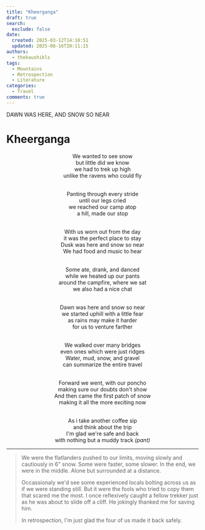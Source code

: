 ```yaml
---
title: "Kheerganga"
draft: true
search:
  exclude: false
date:
  created: 2025-03-12T14:18:51
  updated: 2025-08-16T20:11:15
authors:
  - thekaushikls
tags:
  - Mountains
  - Retrospection
  - Literature
categories:
  - Travel
comments: true
---
```


DAWN WAS HERE, AND SNOW SO NEAR
<!-- more -->
# Kheerganga

<center>
We wanted to see snow
<br>but little did we know
<br>we had to trek up high
<br>unlike the ravens who could fly

<br>Panting through every stride
<br>until our legs cried
<br>we reached our camp atop
<br>a hill, made our stop

<br>With us worn out from the day
<br>it was the perfect place to stay
<br>Dusk was here and snow so near
<br>We had food and music to hear

<br>Some ate, drank, and danced
<br>while we heated up our pants
<br>around the campfire, where we sat
<br>we also had a nice chat

<br>Dawn was here and snow so near
<br>we started uphill with a little fear
<br>as rains may make it harder
<br>for us to venture farther

<br>We walked over many bridges
<br>even ones which were just ridges
<br>Water, mud, snow, and gravel
<br>can summarize the entire travel

<br>Forward we went, with our poncho
<br>making sure our doubts don't show
<br>And then came the first patch of snow
<br>making it all the more exciting now

<br>As i take another coffee sip
<br>and think about the trip
<br>I'm glad we're safe and back
<br>with nothing but a muddy track *(pant)*
</center>

---
> We were the flatlanders pushed to our limits, moving slowly and cautiously in 6" snow. Some were faster, some slower. In the end, we were in the middle. Alone but surrounded at a distance.
> 
> Occassionaly we'd see some experienced locals bolting across us as if we were standing still. But it were the fools who tried to copy them that scared me the most. I once reflexively caught a fellow trekker just as he was about to slide off a cliff. He jokingly thanked me for saving him.
> 
> In retrospection, I'm just glad the four of us made it back safely.
